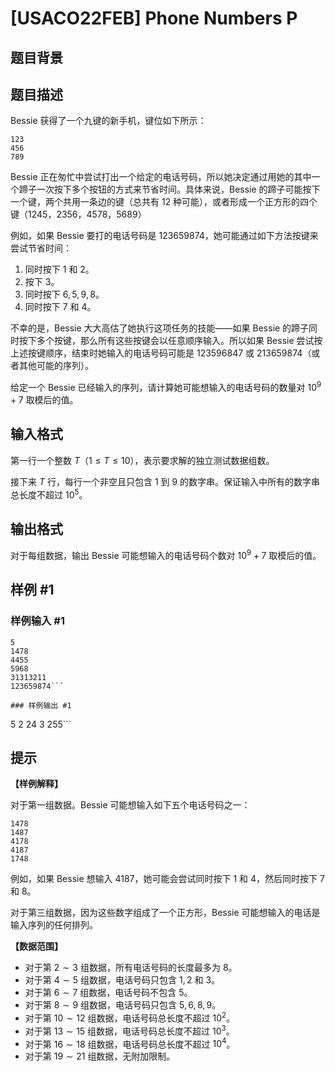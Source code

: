 # [USACO22FEB] Phone Numbers P

## 题目背景



## 题目描述

Bessie 获得了一个九键的新手机，键位如下所示：

```
123
456
789
```

Bessie 正在匆忙中尝试打出一个给定的电话号码，所以她决定通过用她的其中一个蹄子一次按下多个按钮的方式来节省时间。具体来说，Bessie 的蹄子可能按下一个键，两个共用一条边的键（总共有 $12$ 种可能），或者形成一个正方形的四个键（$1245$，$2356$，$4578$，$5689$）

例如，如果 Bessie 要打的电话号码是 $123659874$，她可能通过如下方法按键来尝试节省时间：

1. 同时按下 $1$ 和 $2$。
2. 按下 $3$。
3. 同时按下 $6,5,9,8$。
4. 同时按下 $7$ 和 $4$。

不幸的是，Bessie 大大高估了她执行这项任务的技能——如果 Bessie 的蹄子同时按下多个按键，那么所有这些按键会以任意顺序输入。所以如果 Bessie 尝试按上述按键顺序，结束时她输入的电话号码可能是 $123596847$ 或 $213659874$（或者其他可能的序列）。

给定一个 Bessie 已经输入的序列，请计算她可能想输入的电话号码的数量对 $10^9+7$ 取模后的值。

## 输入格式

第一行一个整数 $T$（$1\le T\le 10$），表示要求解的独立测试数据组数。

接下来 $T$ 行，每行一个非空且只包含 $1$ 到 $9$ 的数字串。保证输入中所有的数字串总长度不超过 $10^5$。

## 输出格式

对于每组数据，输出 Bessie 可能想输入的电话号码个数对 $10^9+7$ 取模后的值。

## 样例 #1

### 样例输入 #1
```
5
1478
4455
5968
31313211
123659874```

### 样例输出 #1

```
5
2
24
3
255```

## 提示

**【样例解释】**

对于第一组数据。Bessie 可能想输入如下五个电话号码之一：

```plain
1478
1487
4178
4187
1748
```

例如，如果 Bessie 想输入 $4187$，她可能会尝试同时按下 $1$ 和 $4$，然后同时按下 $7$ 和 $8$。

对于第三组数据，因为这些数字组成了一个正方形，Bessie 可能想输入的电话是输入序列的任何排列。

**【数据范围】**

- 对于第 $2\sim 3$ 组数据，所有电话号码的长度最多为 $8$。
- 对于第 $4\sim 5$ 组数据，电话号码只包含 $1,2$ 和 $3$。
- 对于第 $6\sim 7$ 组数据，电话号码不包含 $5$。
- 对于第 $8\sim 9$ 组数据，电话号码只包含 $5,6,8,9$。
- 对于第 $10\sim 12$ 组数据，电话号码总长度不超过 $10^2$。
- 对于第 $13\sim 15$ 组数据，电话号码总长度不超过 $10^3$。
- 对于第 $16\sim 18$ 组数据，电话号码总长度不超过 $10^4$。
- 对于第 $19\sim 21$ 组数据，无附加限制。
